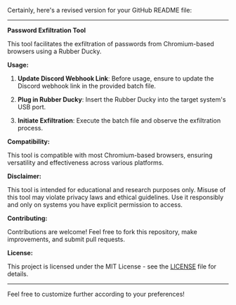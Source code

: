 Certainly, here's a revised version for your GitHub README file:

---

**Password Exfiltration Tool**

This tool facilitates the exfiltration of passwords from Chromium-based browsers using a Rubber Ducky. 

**Usage:**

1. **Update Discord Webhook Link**: Before usage, ensure to update the Discord webhook link in the provided batch file.

2. **Plug in Rubber Ducky**: Insert the Rubber Ducky into the target system's USB port.

3. **Initiate Exfiltration**: Execute the batch file and observe the exfiltration process.

**Compatibility:**

This tool is compatible with most Chromium-based browsers, ensuring versatility and effectiveness across various platforms.

**Disclaimer:**

This tool is intended for educational and research purposes only. Misuse of this tool may violate privacy laws and ethical guidelines. Use it responsibly and only on systems you have explicit permission to access.

**Contributing:**

Contributions are welcome! Feel free to fork this repository, make improvements, and submit pull requests.

**License:**

This project is licensed under the MIT License - see the [LICENSE](LICENSE) file for details.

---

Feel free to customize further according to your preferences!
